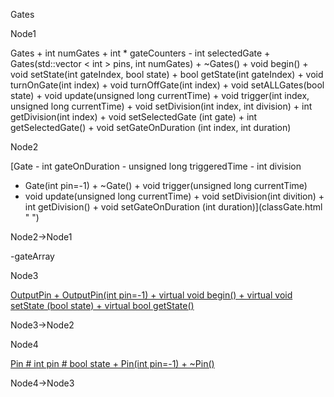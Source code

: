 Gates

Node1

Gates + int numGates + int \* gateCounters - int selectedGate +
Gates(std::vector \< int \> pins, int numGates) + \~Gates() + void
begin() + void setState(int gateIndex, bool state) + bool getState(int
gateIndex) + void turnOnGate(int index) + void turnOffGate(int index) +
void setALLGates(bool state) + void update(unsigned long currentTime) +
void trigger(int index, unsigned long currentTime) + void
setDivision(int index, int division) + int getDivision(int index) + void
setSelectedGate (int gate) + int getSelectedGate() + void
setGateOnDuration (int index, int duration)

Node2

[Gate - int gateOnDuration - unsigned long triggeredTime - int division
+ Gate(int pin=-1) + \~Gate() + void trigger(unsigned long currentTime)
+ void update(unsigned long currentTime) + void setDivision(int
divition) + int getDivision() + void setGateOnDuration (int
duration)](classGate.html " ")

Node2-\>Node1

-gateArray

Node3

[OutputPin + OutputPin(int pin=-1) + virtual void begin() + virtual void
setState (bool state) + virtual bool
getState()](classOutputPin.html " ")

Node3-\>Node2

Node4

[Pin \# int pin \# bool state + Pin(int pin=-1) +
\~Pin()](classPin.html " ")

Node4-\>Node3

[](classGates__coll__graph_org.svg)
